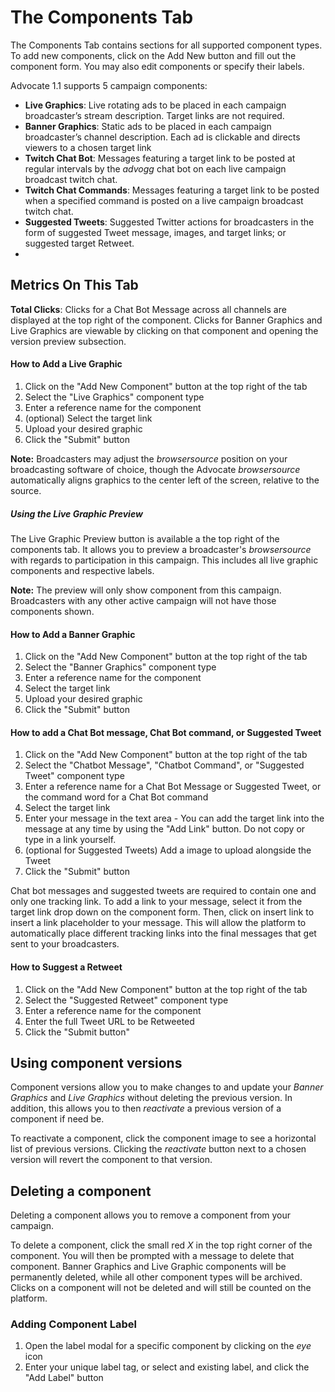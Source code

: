 The Components Tab
================

The Components Tab contains sections for all supported component types. To add new components, click on the Add New button and fill out the component form. You may also edit components or specify their labels.

Advocate 1.1 supports 5 campaign components:

- **Live Graphics**: Live rotating ads to be placed in each campaign broadcaster’s stream description. Target links are not required.
- **Banner Graphics**: Static ads to be placed in each campaign broadcaster’s channel description. Each ad is clickable and directs viewers to a chosen target link
- **Twitch Chat Bot**: Messages featuring a target link to be posted at regular intervals by the *advogg* chat bot on each live campaign broadcast twitch chat.
- **Twitch Chat Commands**: Messages featuring a target link to be posted when a specified command is posted on a live campaign broadcast twitch chat.
- **Suggested Tweets**: Suggested Twitter actions for broadcasters in the form of suggested Tweet message, images, and target links; or suggested target Retweet.
-
## Metrics On This Tab
**Total Clicks**: Clicks for a Chat Bot Message across all channels are displayed at the top right of the component. Clicks for Banner Graphics and Live Graphics are viewable by clicking on that component and opening the version preview subsection.

#### How to Add a Live Graphic

1. Click on the "Add New Component" button at the top right of the tab
2. Select the "Live Graphics" component type
3. Enter a reference name for the component
4. (optional) Select the target link
5. Upload your desired graphic
6. Click the "Submit" button

**Note:** Broadcasters may adjust the *browsersource* position on your broadcasting software of choice, though the Advocate *browsersource* automatically aligns graphics to the center left of the screen, relative to the source.

##### Using the Live Graphic Preview

The Live Graphic Preview button is available a the top right of the components tab. It allows you to preview a broadcaster's *browsersource* with regards to participation in this campaign. This includes all live graphic components and respective labels.

**Note:** The preview will only show component from this campaign. Broadcasters with any other active campaign will not have those components shown.

#### How to Add a Banner Graphic
1. Click on the "Add New Component" button at the top right of the tab
2. Select the "Banner Graphics" component type
3. Enter a reference name for the component
4. Select the target link
5. Upload your desired graphic
6. Click the "Submit" button

#### How to add a Chat Bot message, Chat Bot command, or Suggested Tweet
1. Click on the "Add New Component" button at the top right of the tab
2. Select the "Chatbot Message", "Chatbot Command", or "Suggested Tweet" component type
3. Enter a reference name for a Chat Bot Message or Suggested Tweet, or the command word for a Chat Bot command
4. Select the target link
5. Enter your message in the text area - You can add the target link into the message at any time by using the "Add Link" button. Do not copy or type in a link yourself.
6. (optional for Suggested Tweets) Add a image to upload alongside the Tweet
7. Click the "Submit" button

Chat bot messages and suggested tweets are required to contain one and only one tracking link. To add a link to your message, select it from the target link drop down on the component form. Then, click on insert link to insert a link placeholder to your message. This will allow the platform to automatically place different tracking links into the final messages that get sent to your broadcasters.

#### How to Suggest a Retweet
1. Click on the "Add New Component" button at the top right of the tab
2. Select the "Suggested Retweet" component type
3. Enter a reference name for the component
4. Enter the full Tweet URL to be Retweeted
5. Click the "Submit button"

## Using component versions
Component versions allow you to make changes to and update your *Banner Graphics* and *Live Graphics* without deleting the previous version. In addition, this allows you to then *reactivate* a previous version of a component if need be.

To reactivate a component, click the component image to see a horizontal list of previous versions. Clicking the *reactivate* button next to a chosen version will revert the component to that version.

## Deleting a component
Deleting a component allows you to remove a component from your campaign.

To delete a component, click the small red *X* in the top right corner of the component. You will then be prompted with a message to delete that component. Banner Graphics and Live Graphic components will be permanently deleted, while all other component types will be archived. Clicks on a component will not be deleted and will still be counted on the platform.

### Adding Component Label
1. Open the label modal for a specific component by clicking on the *eye* icon
2. Enter your unique label tag, or select and existing label, and click the "Add Label" button
